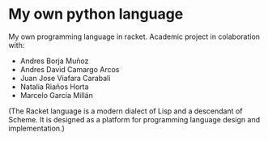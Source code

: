 # My own python language
My own programming language in racket.
Academic project in colaboration with:

* Andres Borja Muñoz
* Andres David Camargo Arcos
* Juan Jose Viafara Carabali
* Natalia Riaños Horta
* Marcelo García Millán

(The Racket language is a modern dialect of Lisp and a descendant of Scheme. It is designed as a platform for programming language design and implementation.)